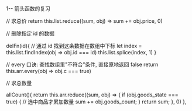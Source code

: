 1-- 箭头函数的复习

<!-- const fn = () => {}
fn()

const fn2 = (a, b) => {return a + b}
fn(10, 20);

3.当形参只有一个的时候，可以省略

const f3 = a => {return a * 2}
fn(50);

4.当{}省略，return也省略，默认返回箭头后表达式结果

const fn4 = a => a * 2
fn(50); -->

// 求总价
return this.list.reduce((sum, obj) => sum += obj.price, 0)

// 删除指定 id 的数据

delFn(id){
// 通过 id 找到这条数据在数组中下标
let index = this.list.findIndex(obj => obj.id === id)
this.list.splice(index, 1)
}

// every 口诀: 查找数组里"不符合"条件, 直接原地返回 false
return this.arr.every(obj => obj.c === true)

// 求总数量

allCount(){
return this.arr.reduce((sum, obj) => {
if (obj.goods_state === true) { // 选中商品才累加数量
sum += obj.goods_count;
}
return sum;
}, 0)
},
